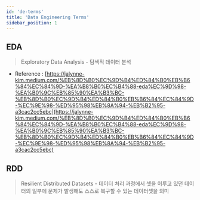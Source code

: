 ```yaml
---
id: 'de-terms'
title: 'Data Engineering Terms'
sidebar_position: 1
---
```


## EDA
> Exploratory Data Analysis - 탐색적 데이터 분석

* Reference : [https://jalynne-kim.medium.com/%EB%8D%B0%EC%9D%B4%ED%84%B0%EB%B6%84%EC%84%9D-%EA%B8%B0%EC%B4%88-eda%EC%9D%98-%EA%B0%9C%EB%85%90%EA%B3%BC-%EB%8D%B0%EC%9D%B4%ED%84%B0%EB%B6%84%EC%84%9D-%EC%9E%98-%ED%95%98%EB%8A%94-%EB%B2%95-a3cac2cc5ebc](https://jalynne-kim.medium.com/%EB%8D%B0%EC%9D%B4%ED%84%B0%EB%B6%84%EC%84%9D-%EA%B8%B0%EC%B4%88-eda%EC%9D%98-%EA%B0%9C%EB%85%90%EA%B3%BC-%EB%8D%B0%EC%9D%B4%ED%84%B0%EB%B6%84%EC%84%9D-%EC%9E%98-%ED%95%98%EB%8A%94-%EB%B2%95-a3cac2cc5ebc)

## RDD
> Resilient Distributed Datasets - 데이터 처리 과정에서 셋을 이루고 있던 데이터의 일부에 문제가 발생해도 스스로 복구할 수 있는 데이터셋을 의미